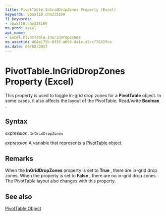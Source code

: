 ```yaml
---
title: PivotTable.InGridDropZones Property (Excel)
keywords: vbaxl10.chm235169
f1_keywords:
- vbaxl10.chm235169
ms.prod: excel
api_name:
- Excel.PivotTable.InGridDropZones
ms.assetid: 464e175b-8333-a693-da1e-a2ccf7632fca
ms.date: 06/08/2017
---
```



# PivotTable.InGridDropZones Property (Excel)

This property is used to toggle in-grid drop zones for a  **PivotTable** object. In some cases, it also affects the layout of the PivotTable. Read/write **Boolean** .


## Syntax

 _expression_. `InGridDropZones`

 _expression_ A variable that represents a [PivotTable](Excel.PivotTable.md) object.


## Remarks

When the  **InGridDropZones** property is set to **True** , there are in-grid drop zones. When the property is set to **False** , there are no in-grid drop zones. The PivotTable layout also changes with this property.


## See also


[PivotTable Object](Excel.PivotTable.md)

